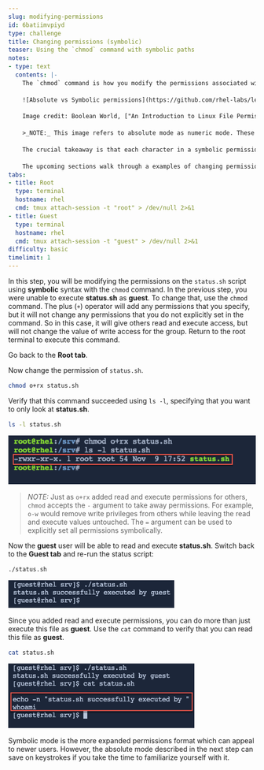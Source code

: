 ```yaml
---
slug: modifying-permissions
id: 6batiimvpiyd
type: challenge
title: Changing permissions (symbolic)
teaser: Using the `chmod` command with symbolic paths
notes:
- type: text
  contents: |-
    The `chmod` command is how you modify the permissions associated with files and directories. The `chmod` command has two different ways to modify permissions: symbolic and absolute. Symbolic permissions have the same format as the access mode output of `ls -l`.  In this mode, you use the characters `r`, `w`, and `x` to set the read, write, and execute permissions. The other mode, absolute, instead uses a series of three numbers to correspond to the permissions for the owner, group, and others. These numbers are identical in meaning to the symbolic mode breakdown, they are just more compact and therefore quicker to type. Here is an example of how the two modes relate from Boolean World:

    ![Absolute vs Symbolic permissions](https://github.com/rhel-labs/learn-katacoda/raw/master/instruqt/file-permissions/assets/absVsSym.png)

    Image credit: Boolean World, ["An Introduction to Linux File Permissions"](https://www.booleanworld.com/introduction-linux-file-permissions/)

    >_NOTE:_ This image refers to absolute mode as numeric mode. These two terms are interchangeable and you will commonly see both.

    The crucial takeaway is that each character in a symbolic permission can be converted to a binary number, 1 if the user has that permission and 0 if the user does not. These three binary numbers become a single octal digit, and three such octal digits compose an absolute representation of the file's permissions.

    The upcoming sections walk through a examples of changing permissions using each of these two modes.
tabs:
- title: Root
  type: terminal
  hostname: rhel
  cmd: tmux attach-session -t "root" > /dev/null 2>&1
- title: Guest
  type: terminal
  hostname: rhel
  cmd: tmux attach-session -t "guest" > /dev/null 2>&1
difficulty: basic
timelimit: 1
---
```

In this step, you will be modifying the permissions on the `status.sh` script using __symbolic__ syntax with the `chmod` command. In the previous step, you were unable to execute __status.sh__ as __guest__. To change that, use the `chmod` command. The plus (`+`) operator will add any permissions that you specify, but it will not change any permissions that you do not explicitly set in the command. So in this case, it will give others read and execute access, but will not change the value of write access for the group. Return to the root terminal to execute this command.

Go back to the **Root tab**.

Now change the permission of `status.sh`.

```bash
chmod o+rx status.sh
```

Verify that this command succeeded using `ls -l`, specifying that you want to only look at __status.sh__.

```bash
ls -l status.sh
```

![changed](../assets/changedpermissionstatussh.png)

>_NOTE:_ Just as `o+rx` added read and execute permissions for others, `chmod` accepts the `-` argument to take away permissions. For example, `o-w` would remove write privileges from others while leaving the read and execute values untouched. The `=` argument can be used to explicitly set all permissions symbolically.

Now the __guest__ user will be able to read and execute __status.sh__. Switch back to the **Guest tab** and re-run the status script:

```bash
./status.sh
```

![success](../assets/successfullyexecutedasguest.png)

Since you added read and execute permissions, you can do more than just execute this file as __guest__. Use the `cat` command to verify that you can read this file as __guest__.

```bash
cat status.sh
```

![cat](../assets/catstatussh.png)

Symbolic mode is the more expanded permissions format which can appeal to newer users. However, the absolute mode described in the next step can save on keystrokes if you take the time to familiarize yourself with it.
